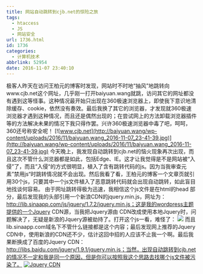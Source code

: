```yaml
---
title: 网站自动跳转到cjb.net的惊险之旅
tags:
  - htaccess
  - JS
  - 网站安全
url: 1736.html
id: 1736
categories:
  - 计算机技术
abbrlink: 52954
date: 2016-11-07 23:40:10
---
```


极客人昨天在访问王柏元的博客时发现，网站时不时地“抽风”地跳转向www.cjb.net这个网址，几乎刚一打开baiyuan.wang就跳，访问其它的网址都没有遇到这等怪事。这种情况最开始只出现在360极速浏览器上，即使我下意识地清除缓存、cookie，依然没有奏效。最后我换了其它的浏览器，才发现就360极速浏览器才遇到这种情况，而且还是偶然出现的；在尝试网上的方法卸载浏览器插件等的方法解决未果的情况下我只得作罢。兴许360极速浏览器中毒了吧，呵呵，360还号称安全呢！ [![www.cjb.net](http://baiyuan.wang/wp-content/uploads/2016/11/baiyuan.wang_2016-11-07_23-41-39.jpg)](http://baiyuan.wang/wp-content/uploads/2016/11/baiyuan.wang_2016-11-07_23-41-39.jpg) 今天晚上，我发现自动跳转到cjb.net的恼火现象再次出现，而且这次不管什么浏览器都是如此，包括Edge、IE。这才让我觉得是不是网站被“入侵”了，而且”入侵“的方式很明显，植入了含有跳转代码的js。因为当我审查元素”禁用js“时跳转情况就不会出现。然后我看了看，王柏元的博客一个文章页就引用30个js，只要其中一个js文件植入了恶意跳转代码就会出现自动跳转，如此盲目地找谈何容易。 由于网址跳转得极为迅速，我相信这个js文件是在html的head 部分，最后发现我的头部引用一个新浪CDN的jquery.min.js，网址为： http://lib.sinaapp.com/js/jquery/1.7.2/jquery.min.js；这是我的wordpress主题提供的一个Jquery CDN源，当我把Jquery源由 CDN改成使用本地Jquery时，问题解决了，无疑是新浪的Jquery源被劫持了。打开这个js一看，难怪了： [![](http://baiyuan.wang/wp-content/uploads/2016/11/baiyuan.wang_2016-11-07_23-49-01.jpg)](http://baiyuan.wang/wp-content/uploads/2016/11/baiyuan.wang_2016-11-07_23-49-01.jpg) 而且lib.sinaapp.com域名下不管什么链接都是这个内容；最后发现网上推荐的Jquery CDN中，使用新浪的CDN还不少，估计这回中招的人应该不止我一个啊。最后我果断换成了百度的Jquery CDN：http://libs.baidu.com/jquery/1.9.1/jquery.min.js；当然，出现自动跳转到cjb.net的情况不一定和我是同一个原因，但是你可以按照我这个思路去找哪个js文件被污染了。 [![Jquery CDN](http://baiyuan.wang/wp-content/uploads/2016/11/baiyuan.wang_2016-11-07_23-52-45.jpg)](http://baiyuan.wang/wp-content/uploads/2016/11/baiyuan.wang_2016-11-07_23-52-45.jpg)